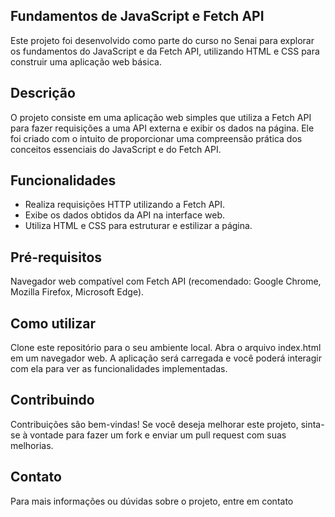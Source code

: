## Fundamentos de JavaScript e Fetch API
Este projeto foi desenvolvido como parte do curso no Senai para explorar os fundamentos do JavaScript e da Fetch API, utilizando HTML e CSS para construir uma aplicação web básica.

## Descrição
O projeto consiste em uma aplicação web simples que utiliza a Fetch API para fazer requisições a uma API externa e exibir os dados na página. Ele foi criado com o intuito de proporcionar uma compreensão prática dos conceitos essenciais do JavaScript e do Fetch API.

## Funcionalidades
- Realiza requisições HTTP utilizando a Fetch API.
- Exibe os dados obtidos da API na interface web.
- Utiliza HTML e CSS para estruturar e estilizar a página.

## Pré-requisitos
Navegador web compatível com Fetch API (recomendado: Google Chrome, Mozilla Firefox, Microsoft Edge).

## Como utilizar
Clone este repositório para o seu ambiente local.
Abra o arquivo index.html em um navegador web.
A aplicação será carregada e você poderá interagir com ela para ver as funcionalidades implementadas.

## Contribuindo
Contribuições são bem-vindas! Se você deseja melhorar este projeto, sinta-se à vontade para fazer um fork e enviar um pull request com suas melhorias.

## Contato
Para mais informações ou dúvidas sobre o projeto, entre em contato
